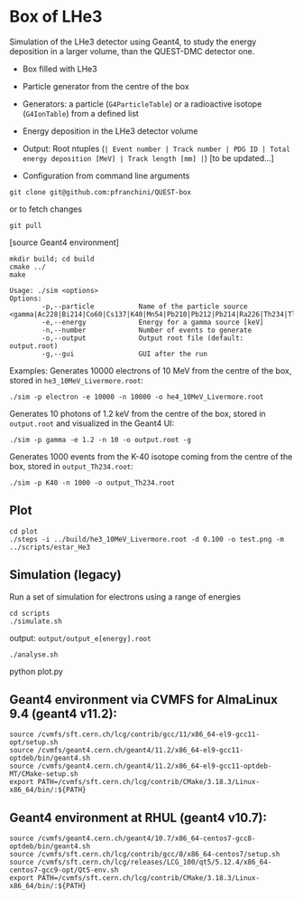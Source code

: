 # Box of LHe3

Simulation of the LHe3 detector using Geant4, to study the energy deposition in a larger volume, than the QUEST-DMC detector one.

 - Box filled with LHe3
 - Particle generator from the centre of the box
 - Generators: a particle (`G4ParticleTable`) or a radioactive isotope (`G4IonTable`) from a defined list
 - Energy deposition in the LHe3 detector volume

 - Output: Root ntuples (`| Event number | Track number | PDG ID | Total energy deposition [MeV] | Track length [mm] |`)
[to be updated...]
 - Configuration from command line arguments

```
git clone git@github.com:pfranchini/QUEST-box
```
or to fetch changes
```
git pull
```
[source Geant4 environment]
```
mkdir build; cd build
cmake ../
make

Usage: ./sim <options>
Options:
        -p,--particle           Name of the particle source <gamma|Ac228|Bi214|Co60|Cs137|K40|Mn54|Pb210|Pb212|Pb214|Ra226|Th234|Tl208|U235>
        -e,--energy             Energy for a gamma source [keV]
        -n,--number             Number of events to generate
        -o,--output             Output root file (default: output.root)
        -g,--gui                GUI after the run
```
Examples:
Generates 10000 electrons of 10 MeV from the centre of the box, stored in `he3_10MeV_Livermore.root`:
```
./sim -p electron -e 10000 -n 10000 -o he4_10MeV_Livermore.root
```

Generates 10 photons of 1.2 keV from the centre of the box, stored in `output.root` and visualized in the Geant4 UI:
```
./sim -p gamma -e 1.2 -n 10 -o output.root -g
```

Generates 1000 events from the K-40 isotope coming from the centre of the box, stored in `output_Th234.root`:
```
./sim -p K40 -n 1000 -o output_Th234.root
```

## Plot
```
cd plot
./steps -i ../build/he3_10MeV_Livermore.root -d 0.100 -o test.png -m ../scripts/estar_He3
```

## Simulation (legacy)

Run a set of simulation for electrons using a range of energies
```
cd scripts
./simulate.sh
```
output: `output/output_e[energy].root`
```
./analyse.sh
```
python plot.py


## Geant4 environment via CVMFS for AlmaLinux 9.4 (geant4 v11.2):

```
source /cvmfs/sft.cern.ch/lcg/contrib/gcc/11/x86_64-el9-gcc11-opt/setup.sh
source /cvmfs/geant4.cern.ch/geant4/11.2/x86_64-el9-gcc11-optdeb/bin/geant4.sh
source /cvmfs/geant4.cern.ch/geant4/11.2/x86_64-el9-gcc11-optdeb-MT/CMake-setup.sh
export PATH=/cvmfs/sft.cern.ch/lcg/contrib/CMake/3.18.3/Linux-x86_64/bin/:${PATH}
```

## Geant4 environment at RHUL (geant4 v10.7):

```
source /cvmfs/geant4.cern.ch/geant4/10.7/x86_64-centos7-gcc8-optdeb/bin/geant4.sh
source /cvmfs/sft.cern.ch/lcg/contrib/gcc/8/x86_64-centos7/setup.sh
source /cvmfs/sft.cern.ch/lcg/releases/LCG_100/qt5/5.12.4/x86_64-centos7-gcc9-opt/Qt5-env.sh
export PATH=/cvmfs/sft.cern.ch/lcg/contrib/CMake/3.18.3/Linux-x86_64/bin/:${PATH}
```
